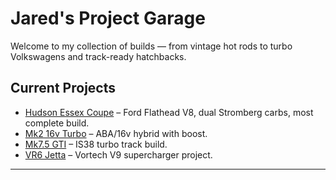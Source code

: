 # Jared's Project Garage

Welcome to my collection of builds — from vintage hot rods to turbo Volkswagens and track-ready hatchbacks.

## Current Projects
- [Hudson Essex Coupe](cars/hudson-essex.md) – Ford Flathead V8, dual Stromberg carbs, most complete build.
- [Mk2 16v Turbo](cars/mk2-16vt.md) – ABA/16v hybrid with boost.
- [Mk7.5 GTI](cars/mk7-5-gti.md) – IS38 turbo track build.
- [VR6 Jetta](cars/vr6-jetta.md) – Vortech V9 supercharger project.

---
